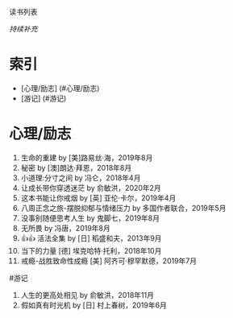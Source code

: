 读书列表

*持续补充*

# 索引

- [心理/励志] (#心理/励志)
- [游记] (#游记)

# 心理/励志

1. 生命的重建 by [美]路易丝·海，2019年8月
1. 秘密 by [澳]朗达·拜恩，2018年8月
1. 小道理:分寸之间 by 冯仑，2018年4月
1. 让成长带你穿透迷茫 by 俞敏洪，2020年2月
1. 这本书能让你戒烟 by [英] 亚伦·卡尔，2019年4月
1. 八周正念之旅-摆脱抑郁与情绪压力 by 多国作者联合，2019年5月
1. 没事别随便思考人生 by 鬼脚七，2019年8月
1. 无所畏 by 冯唐，2019年8月
1. :+1::+1: 活法全集 by [日] 稻盛和夫，2013年9月
1. 当下的力量 [德] 埃克哈特·托利，2018年10月
1. 戒瘾-战胜致命性成瘾 [美] 阿齐可·穆罕默德，2019年7月

#游记

1. 人生的更高处相见 by 俞敏洪，2018年11月
1. 假如真有时光机 by [日] 村上春树，2019年6月
